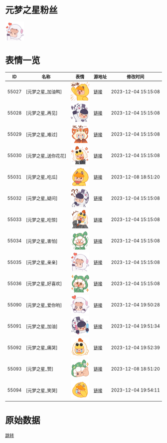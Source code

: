 # 元梦之星粉丝

<img src="./cover.png" height="60" alt="cover" />

# 表情一览

|ID|名称|表情|源地址|修改时间|
|----|----|----|----|----|
|55027|[元梦之星_加油鸭]|<img src="./pic/055027_%5B元梦之星_加油鸭%5D.png" height="60" alt="加油鸭"/>|[链接](https://i0.hdslb.com/bfs/emote/283153313c62a5f625ab47f01e9dde7b02d976bb.png)|2023-12-04 15:15:08|
|55028|[元梦之星_再见]|<img src="./pic/055028_%5B元梦之星_再见%5D.png" height="60" alt="再见"/>|[链接](https://i0.hdslb.com/bfs/emote/cf06242fb0766c387436db761ed222c1a9622eea.png)|2023-12-04 15:15:08|
|55029|[元梦之星_难过]|<img src="./pic/055029_%5B元梦之星_难过%5D.png" height="60" alt="难过"/>|[链接](https://i0.hdslb.com/bfs/emote/b504674ea2cd141afb134218e41142a49009f560.png)|2023-12-04 15:15:08|
|55030|[元梦之星_送你花花]|<img src="./pic/055030_%5B元梦之星_送你花花%5D.png" height="60" alt="送你花花"/>|[链接](https://i0.hdslb.com/bfs/emote/428cdbb95991b04bf7f766647ee7de46f3481549.png)|2023-12-04 15:15:08|
|55031|[元梦之星_吃瓜]|<img src="./pic/055031_%5B元梦之星_吃瓜%5D.png" height="60" alt="吃瓜"/>|[链接](https://i0.hdslb.com/bfs/emote/0712771f1d6f0bd3b1b6cb6719d2bffa9d30c85c.png)|2023-12-08 18:51:20|
|55032|[元梦之星_疑问]|<img src="./pic/055032_%5B元梦之星_疑问%5D.png" height="60" alt="疑问"/>|[链接](https://i0.hdslb.com/bfs/emote/8176def409ba72e8da089da48275242bebc4445e.png)|2023-12-04 15:15:08|
|55033|[元梦之星_吃惊]|<img src="./pic/055033_%5B元梦之星_吃惊%5D.png" height="60" alt="吃惊"/>|[链接](https://i0.hdslb.com/bfs/emote/ed65899f2c9bab6c8ab2740d576ddef2defa8979.png)|2023-12-04 15:15:08|
|55034|[元梦之星_害怕]|<img src="./pic/055034_%5B元梦之星_害怕%5D.png" height="60" alt="害怕"/>|[链接](https://i0.hdslb.com/bfs/emote/7c96603832860aaf3526658a31a67bbcfcf9ec35.png)|2023-12-04 15:15:08|
|55035|[元梦之星_亲亲]|<img src="./pic/055035_%5B元梦之星_亲亲%5D.png" height="60" alt="亲亲"/>|[链接](https://i0.hdslb.com/bfs/emote/7429d59aa77d2e8c9a2c4daa3f66c1c11079fc75.png)|2023-12-04 15:15:08|
|55036|[元梦之星_好喜欢]|<img src="./pic/055036_%5B元梦之星_好喜欢%5D.png" height="60" alt="好喜欢"/>|[链接](https://i0.hdslb.com/bfs/emote/dc356f3e70683c007684e36f007669a56b71bd3e.png)|2023-12-04 15:15:08|
|55090|[元梦之星_爱你哟]|<img src="./pic/055090_%5B元梦之星_爱你哟%5D.png" height="60" alt="爱你哟"/>|[链接](https://i0.hdslb.com/bfs/emote/939add4f3261e5c6526d30ad4e6ea07ebc5592b6.png)|2023-12-04 19:50:28|
|55091|[元梦之星_加油]|<img src="./pic/055091_%5B元梦之星_加油%5D.png" height="60" alt="加油"/>|[链接](https://i0.hdslb.com/bfs/emote/0a6e19022b86f124895f71a44c8f5255aea44e28.png)|2023-12-04 19:51:34|
|55092|[元梦之星_痛哭]|<img src="./pic/055092_%5B元梦之星_痛哭%5D.png" height="60" alt="痛哭"/>|[链接](https://i0.hdslb.com/bfs/emote/6a22c914a9fb48e53c0b7c8a13d1beca1be24801.png)|2023-12-04 19:52:39|
|55093|[元梦之星_赞]|<img src="./pic/055093_%5B元梦之星_赞%5D.png" height="60" alt="赞"/>|[链接](https://i0.hdslb.com/bfs/emote/d1c35bf82942fc6d5a61871b46791673f690a2b8.png)|2023-12-08 18:51:20|
|55094|[元梦之星_笑哭]|<img src="./pic/055094_%5B元梦之星_笑哭%5D.png" height="60" alt="笑哭"/>|[链接](https://i0.hdslb.com/bfs/emote/88fc66a6fa3c899a8308961c41758f816c85c12e.png)|2023-12-04 19:54:11|

# 原始数据

[跳转](./raw.json)

